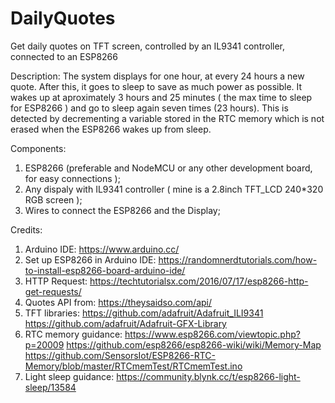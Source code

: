# DailyQuotes
Get daily quotes on TFT screen, controlled by an IL9341 controller, connected to an ESP8266

Description:
    The system displays for one hour, at every 24 hours a new quote. After this, it goes to sleep to save as much power as possible. 
	It wakes up at aproximately 3 hours and 25 minutes ( the max time to sleep for ESP8266 ) and go to sleep again seven times (23 hours). This is detected by decrementing a variable stored in the RTC memory which is not erased when the ESP8266 wakes up from sleep.

Components:
1. ESP8266 (preferable and NodeMCU or any other development board, for easy connections );
2. Any dispaly with IL9341 controller ( mine is a 2.8inch TFT_LCD 240*320 RGB screen );
3. Wires to connect the ESP8266 and the Display;

Credits:
1. Arduino IDE: https://www.arduino.cc/
2. Set up ESP8266 in Arduino IDE: https://randomnerdtutorials.com/how-to-install-esp8266-board-arduino-ide/
3. HTTP Request: https://techtutorialsx.com/2016/07/17/esp8266-http-get-requests/
4. Quotes API from: https://theysaidso.com/api/
5. TFT libraries: https://github.com/adafruit/Adafruit_ILI9341
				  https://github.com/adafruit/Adafruit-GFX-Library
6. RTC memory guidance: https://www.esp8266.com/viewtopic.php?p=20009
						https://github.com/esp8266/esp8266-wiki/wiki/Memory-Map
						https://github.com/SensorsIot/ESP8266-RTC-Memory/blob/master/RTCmemTest/RTCmemTest.ino
7. Light sleep guidance: https://community.blynk.cc/t/esp8266-light-sleep/13584
